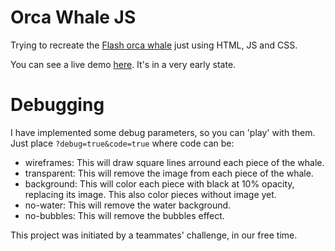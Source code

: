 # Orca Whale JS
<p>
  Trying to recreate the
  <a href="http://img0.liveinternet.ru/images/attach/c/5/3970/3970473_sprite198.swf" target="_blank">Flash orca whale</a>
  just using HTML, JS and CSS.
</p>
<p>You can see a live demo <a href="http://lordfido.github.io/orca" target="_blank">here</a>. It's in a very early state.</p>

# Debugging
<p>I have implemented some debug parameters, so you can 'play' with them. Just place <code>?debug=true&code=true</code> where code can be:
<ul>
  <li>wireframes: This will draw square lines arround each piece of the whale.</li>
  <li>transparent: This will remove the image from each piece of the whale.</li>
  <li>background: This will color each piece with black at 10% opacity, replacing its image. This also color pieces without image yet.</li>
  <li>no-water: This will remove the water background.</li>
  <li>no-bubbles: This will remove the bubbles effect.</li>
</ul>

<p>This project was initiated by a teammates' challenge, in our free time.</p>
